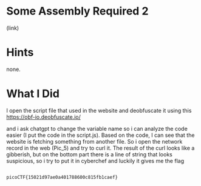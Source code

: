 # Some Assembly Required 2

(link)

# Hints

none.

# What I Did

I open the script file that used in the website
and deobfuscate it using this
https://obf-io.deobfuscate.io/

and i ask chatgpt to change the variable name so i can analyze
the code easier (I put the code in the script.js). Based on the code,
I can see that the website is fetching something from another
file. So i open the network record in the web (Pic_5) and try to curl it.
The result of the curl looks like a gibberish, but on the bottom part
there is a line of string that looks suspicious, so i try to put it in
cyberchef and luckily it gives me the flag

```

picoCTF{15021d97ae0a401788600c815fb1caef}

```
